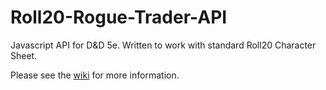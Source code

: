 # Roll20-Rogue-Trader-API
Javascript API for D&D 5e. Written to work with standard Roll20 Character Sheet.

Please see the [wiki](https://github.com/kyleady/Roll20-DnD-API/wiki) for more information.
